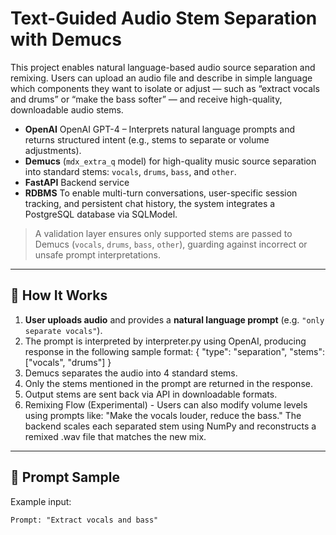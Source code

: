 # Text-Guided Audio Stem Separation with Demucs

This project enables natural language-based audio source separation and remixing. Users can upload an audio file and describe in simple language which components they want to isolate or adjust — such as “extract vocals and drums” or “make the bass softer” — and receive high-quality, downloadable audio stems.


- **OpenAI** OpenAI GPT-4 – Interprets natural language prompts and returns structured intent (e.g., stems to separate or volume adjustments).
- **Demucs** (`mdx_extra_q` model) for high-quality music source separation into standard stems: `vocals`, `drums`, `bass`, and `other`.
- **FastAPI** Backend service
- **RDBMS**  To enable multi-turn conversations, user-specific session tracking, and persistent chat history, the system integrates a PostgreSQL database via SQLModel.



> A validation layer ensures only supported stems are passed to Demucs (`vocals`, `drums`, `bass`, `other`), guarding against incorrect or unsafe prompt interpretations.

---

## 🚀 How It Works

1. **User uploads audio** and provides a **natural language prompt** (e.g. `"only separate vocals"`).
2. The prompt is interpreted by interpreter.py using OpenAI, producing response in the following sample format: { "type": "separation", "stems": ["vocals", "drums"] }
3. Demucs separates the audio into 4 standard stems.
4. Only the stems mentioned in the prompt are returned in the response.
5. Output stems are sent back via API in downloadable formats.
6. Remixing Flow (Experimental) - Users can also modify volume levels using prompts like:
    "Make the vocals louder, reduce the bass."
     The backend scales each separated stem using NumPy and reconstructs a remixed .wav file that matches the new mix.

---

## 🚀 Prompt Sample
Example input:

```text
Prompt: "Extract vocals and bass"
